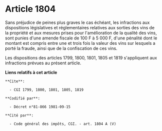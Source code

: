 # Article 1804

Sans préjudice de peines plus graves le cas échéant, les infractions aux dispositions législatives et réglementaires
relatives aux sorties des vins de la propriété et aux mesures prises pour l'amélioration de la qualité des vins, sont punies
d'une amende fiscale de 100 F à 5 000 F, d'une pénalité dont le montant est compris entre une et trois fois la valeur des
vins sur lesquels a porté la fraude, ainsi que de la confiscation de ces vins.

Les dispositions des articles 1799, 1800, 1801, 1805 et 1819 s'appliquent aux infractions prévues au présent article.

**Liens relatifs à cet article**

	**Cite**:

	  - CGI 1799, 1800, 1801, 1805, 1819

	**Codifié par**:

	  - Décret n°81-866 1981-09-15

	**Cité par**:

	  - Code général des impôts, CGI. - art. 1804 A (V)
